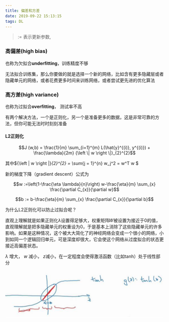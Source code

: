 ```yaml
---
title: 偏差和方差
date: 2019-09-22 15:13:15
tags: DL
---
```




>  $:=$   表示更新参数,

### 高偏差(high bias)

 也称为欠拟合**underfitting**，训练精度不够

无法拟合训练集，那么你要做的就是选择一个新的网络，比如含有更多隐藏层或者隐藏单元的网络，或者花费更多时间来训练网络，或者尝试更先进的优化算法

### 高方差(high variance)

 也称为过拟合**overfitting**， 测试率不高

有两个解决方法，一个是正则化，另一个是准备更多的数据，这是非常可靠的方法，但你可能无法时时刻刻准备

#### L2正则化

$$J (w,b) = \frac{1}{m} \sum_{i=1}^{m} L(\hat{y}^{(i)}, y^{(i)}) +  \frac{\lambda}{2m} {\left \| w \right \|}_{2}^{2}$$

其中${\left \| w \right \|}_{2}^{2} = \sum_{j = 1}^{n}  w_j^2 = w^T w $



新的梯度下降（gradient descent）公式为

$$w :=\left(1-\frac{\eta \lambda}{n}\right) w-\frac{\eta}{m} \sum_{x} \frac{\partial C_{x}}{\partial w}$$

$$b := b-\frac{\eta}{m} \sum_{x} \frac{\partial C_{x}}{\partial b}$$

为什么L2正则化可以防止过拟合呢？

直观上理解就是如果正则化$\lambda$设置得足够大，权重矩阵𝑊被设置为接近于0的值，直观理解就是把多隐藏单元的权重设为0，于是基本上消除了这些隐藏单元的许多影响。如果是这种情况，这个被大大简化了的神经网络会变成一个很小的网络，小到如同一个逻辑回归单元，可是深度却很大，它会使这个网络从过度拟合的状态更接近高偏差状态。

$\lambda$ 增大， $w$ 减小， $z$减小，在一定程度会使得激活函数（比如tanh）处于线性部分


![tanh](/images/tanh.png)
